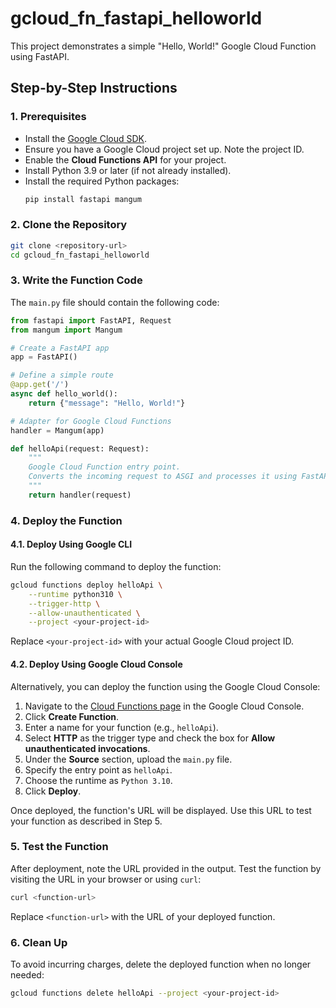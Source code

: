 # gcloud_fn_fastapi_helloworld

This project demonstrates a simple "Hello, World!" Google Cloud Function using FastAPI.

## Step-by-Step Instructions

### 1. Prerequisites
- Install the [Google Cloud SDK](https://cloud.google.com/sdk/docs/install).
- Ensure you have a Google Cloud project set up. Note the project ID.
- Enable the **Cloud Functions API** for your project.
- Install Python 3.9 or later (if not already installed).
- Install the required Python packages:
  ```bash
  pip install fastapi mangum
  ```

### 2. Clone the Repository
```bash
git clone <repository-url>
cd gcloud_fn_fastapi_helloworld
```

### 3. Write the Function Code
The `main.py` file should contain the following code:
```python
from fastapi import FastAPI, Request
from mangum import Mangum

# Create a FastAPI app
app = FastAPI()

# Define a simple route
@app.get('/')
async def hello_world():
    return {"message": "Hello, World!"}

# Adapter for Google Cloud Functions
handler = Mangum(app)

def helloApi(request: Request):
    """
    Google Cloud Function entry point.
    Converts the incoming request to ASGI and processes it using FastAPI.
    """
    return handler(request)
```

### 4. Deploy the Function

#### 4.1. Deploy Using Google CLI
Run the following command to deploy the function:
```bash
gcloud functions deploy helloApi \
    --runtime python310 \
    --trigger-http \
    --allow-unauthenticated \
    --project <your-project-id>
```
Replace `<your-project-id>` with your actual Google Cloud project ID.

#### 4.2. Deploy Using Google Cloud Console
Alternatively, you can deploy the function using the Google Cloud Console:

1. Navigate to the [Cloud Functions page](https://console.cloud.google.com/functions) in the Google Cloud Console.
2. Click **Create Function**.
3. Enter a name for your function (e.g., `helloApi`).
4. Select **HTTP** as the trigger type and check the box for **Allow unauthenticated invocations**.
5. Under the **Source** section, upload the `main.py` file.
6. Specify the entry point as `helloApi`.
7. Choose the runtime as `Python 3.10`.
8. Click **Deploy**.

Once deployed, the function's URL will be displayed. Use this URL to test your function as described in Step 5.

### 5. Test the Function
After deployment, note the URL provided in the output. Test the function by visiting the URL in your browser or using `curl`:
```bash
curl <function-url>
```
Replace `<function-url>` with the URL of your deployed function.

### 6. Clean Up
To avoid incurring charges, delete the deployed function when no longer needed:
```bash
gcloud functions delete helloApi --project <your-project-id>
```